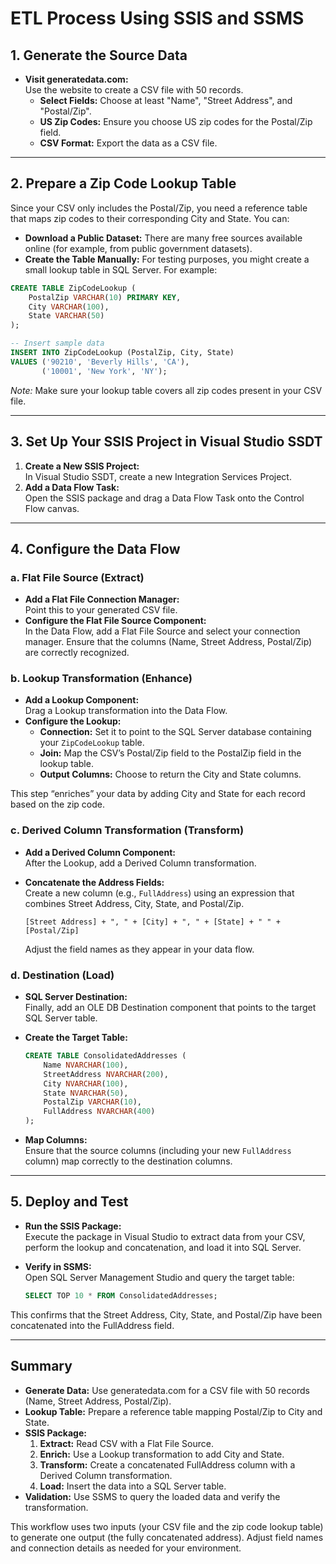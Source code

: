 # ETL Process Using SSIS and SSMS

## 1. Generate the Source Data

- **Visit generatedata.com:**  
  Use the website to create a CSV file with 50 records.  
  - **Select Fields:** Choose at least "Name", "Street Address", and "Postal/Zip".  
  - **US Zip Codes:** Ensure you choose US zip codes for the Postal/Zip field.  
  - **CSV Format:** Export the data as a CSV file.

---

## 2. Prepare a Zip Code Lookup Table

Since your CSV only includes the Postal/Zip, you need a reference table that maps zip codes to their corresponding City and State. You can:

- **Download a Public Dataset:** There are many free sources available online (for example, from public government datasets).
- **Create the Table Manually:** For testing purposes, you might create a small lookup table in SQL Server. For example:

```sql
CREATE TABLE ZipCodeLookup (
    PostalZip VARCHAR(10) PRIMARY KEY,
    City VARCHAR(100),
    State VARCHAR(50)
);

-- Insert sample data
INSERT INTO ZipCodeLookup (PostalZip, City, State)
VALUES ('90210', 'Beverly Hills', 'CA'),
       ('10001', 'New York', 'NY');
```

*Note:* Make sure your lookup table covers all zip codes present in your CSV file.

---

## 3. Set Up Your SSIS Project in Visual Studio SSDT

1. **Create a New SSIS Project:**  
   In Visual Studio SSDT, create a new Integration Services Project.
2. **Add a Data Flow Task:**  
   Open the SSIS package and drag a Data Flow Task onto the Control Flow canvas.

---

## 4. Configure the Data Flow

### a. Flat File Source (Extract)

- **Add a Flat File Connection Manager:**  
  Point this to your generated CSV file.
- **Configure the Flat File Source Component:**  
  In the Data Flow, add a Flat File Source and select your connection manager. Ensure that the columns (Name, Street Address, Postal/Zip) are correctly recognized.

### b. Lookup Transformation (Enhance)

- **Add a Lookup Component:**  
  Drag a Lookup transformation into the Data Flow.
- **Configure the Lookup:**  
  - **Connection:** Set it to point to the SQL Server database containing your `ZipCodeLookup` table.
  - **Join:** Map the CSV’s Postal/Zip field to the PostalZip field in the lookup table.
  - **Output Columns:** Choose to return the City and State columns.
  
This step “enriches” your data by adding City and State for each record based on the zip code.

### c. Derived Column Transformation (Transform)

- **Add a Derived Column Component:**  
  After the Lookup, add a Derived Column transformation.
- **Concatenate the Address Fields:**  
  Create a new column (e.g., `FullAddress`) using an expression that combines Street Address, City, State, and Postal/Zip.  
  
  ```
  [Street Address] + ", " + [City] + ", " + [State] + " " + [Postal/Zip]
  ```
  
  Adjust the field names as they appear in your data flow.

### d. Destination (Load)

- **SQL Server Destination:**  
  Finally, add an OLE DB Destination component that points to the target SQL Server table.
- **Create the Target Table:**  
  
  ```sql
  CREATE TABLE ConsolidatedAddresses (
      Name NVARCHAR(100),
      StreetAddress NVARCHAR(200),
      City NVARCHAR(100),
      State NVARCHAR(50),
      PostalZip VARCHAR(10),
      FullAddress NVARCHAR(400)
  );
  ```

- **Map Columns:**  
  Ensure that the source columns (including your new `FullAddress` column) map correctly to the destination columns.

---

## 5. Deploy and Test

- **Run the SSIS Package:**  
  Execute the package in Visual Studio to extract data from your CSV, perform the lookup and concatenation, and load it into SQL Server.
- **Verify in SSMS:**  
  Open SQL Server Management Studio and query the target table:

  ```sql
  SELECT TOP 10 * FROM ConsolidatedAddresses;
  ```

This confirms that the Street Address, City, State, and Postal/Zip have been concatenated into the FullAddress field.

---

## Summary

- **Generate Data:** Use generatedata.com for a CSV file with 50 records (Name, Street Address, Postal/Zip).
- **Lookup Table:** Prepare a reference table mapping Postal/Zip to City and State.
- **SSIS Package:**  
  1. **Extract:** Read CSV with a Flat File Source.  
  2. **Enrich:** Use a Lookup transformation to add City and State.  
  3. **Transform:** Create a concatenated FullAddress column with a Derived Column transformation.  
  4. **Load:** Insert the data into a SQL Server table.
- **Validation:** Use SSMS to query the loaded data and verify the transformation.

This workflow uses two inputs (your CSV file and the zip code lookup table) to generate one output (the fully concatenated address). Adjust field names and connection details as needed for your environment.
